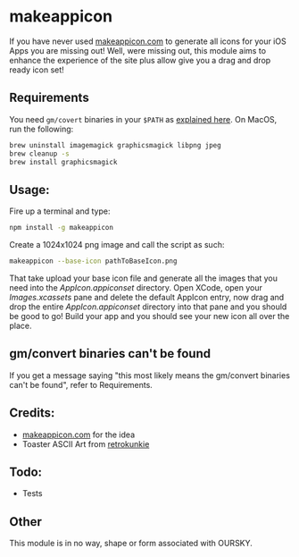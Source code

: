 # makeappicon
If you have never used [makeappicon.com](http://makeappicon.com/) to generate all icons for your iOS Apps you are missing out!
Well, were missing out, this module aims to enhance the experience of the site plus allow give you a drag
and drop ready icon set!

## Requirements

You need `gm/covert` binaries in your `$PATH` as [explained here](http://stackoverflow.com/questions/17756587/installing-graphicsmagick-on-mac-os-x-10-8). On MacOS, run the following:

```bash
brew uninstall imagemagick graphicsmagick libpng jpeg
brew cleanup -s
brew install graphicsmagick
```

## Usage:
Fire up a terminal and type:

```bash
npm install -g makeappicon
```

Create a 1024x1024 png image and call the script as such:

```bash
makeappicon --base-icon pathToBaseIcon.png
```

That take upload your base icon file and generate all the images that you need into the *AppIcon.appiconset*
directory. Open XCode, open your *Images.xcassets* pane and delete the default AppIcon entry, now drag and
drop the entire *AppIcon.appiconset* directory into that pane and you should be good to go! Build your app
and you should see your new icon all over the place.

## gm/convert binaries can't be found

If you get a message saying "this most likely means the gm/convert binaries can't be found", refer to Requirements.

## Credits:
- [makeappicon.com](http://makeappicon.com) for the idea
- Toaster ASCII Art from [retrokunkie](http://www.retrojunkie.com/asciiart/food/toasters.htm)

## Todo:
- Tests

## Other
This module is in no way, shape or form associated with OURSKY.

